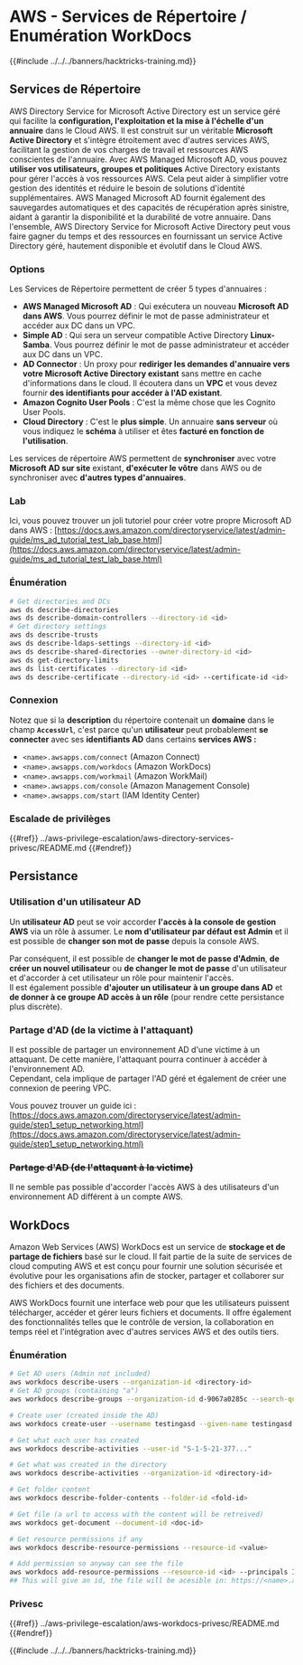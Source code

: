 # AWS - Services de Répertoire / Enumération WorkDocs

{{#include ../../../banners/hacktricks-training.md}}

## Services de Répertoire

AWS Directory Service for Microsoft Active Directory est un service géré qui facilite la **configuration, l'exploitation et la mise à l'échelle d'un annuaire** dans le Cloud AWS. Il est construit sur un véritable **Microsoft Active Directory** et s'intègre étroitement avec d'autres services AWS, facilitant la gestion de vos charges de travail et ressources AWS conscientes de l'annuaire. Avec AWS Managed Microsoft AD, vous pouvez **utiliser vos utilisateurs, groupes et politiques** Active Directory existants pour gérer l'accès à vos ressources AWS. Cela peut aider à simplifier votre gestion des identités et réduire le besoin de solutions d'identité supplémentaires. AWS Managed Microsoft AD fournit également des sauvegardes automatiques et des capacités de récupération après sinistre, aidant à garantir la disponibilité et la durabilité de votre annuaire. Dans l'ensemble, AWS Directory Service for Microsoft Active Directory peut vous faire gagner du temps et des ressources en fournissant un service Active Directory géré, hautement disponible et évolutif dans le Cloud AWS.

### Options

Les Services de Répertoire permettent de créer 5 types d'annuaires :

- **AWS Managed Microsoft AD** : Qui exécutera un nouveau **Microsoft AD dans AWS**. Vous pourrez définir le mot de passe administrateur et accéder aux DC dans un VPC.
- **Simple AD** : Qui sera un serveur compatible Active Directory **Linux-Samba**. Vous pourrez définir le mot de passe administrateur et accéder aux DC dans un VPC.
- **AD Connector** : Un proxy pour **rediriger les demandes d'annuaire vers votre Microsoft Active Directory existant** sans mettre en cache d'informations dans le cloud. Il écoutera dans un **VPC** et vous devez fournir **des identifiants pour accéder à l'AD existant**.
- **Amazon Cognito User Pools** : C'est la même chose que les Cognito User Pools.
- **Cloud Directory** : C'est le **plus simple**. Un annuaire **sans serveur** où vous indiquez le **schéma** à utiliser et êtes **facturé en fonction de l'utilisation**.

Les services de répertoire AWS permettent de **synchroniser** avec votre **Microsoft AD sur site** existant, **d'exécuter le vôtre** dans AWS ou de synchroniser avec **d'autres types d'annuaires**.

### Lab

Ici, vous pouvez trouver un joli tutoriel pour créer votre propre Microsoft AD dans AWS : [https://docs.aws.amazon.com/directoryservice/latest/admin-guide/ms_ad_tutorial_test_lab_base.html](https://docs.aws.amazon.com/directoryservice/latest/admin-guide/ms_ad_tutorial_test_lab_base.html)

### Énumération
```bash
# Get directories and DCs
aws ds describe-directories
aws ds describe-domain-controllers --directory-id <id>
# Get directory settings
aws ds describe-trusts
aws ds describe-ldaps-settings --directory-id <id>
aws ds describe-shared-directories --owner-directory-id <id>
aws ds get-directory-limits
aws ds list-certificates --directory-id <id>
aws ds describe-certificate --directory-id <id> --certificate-id <id>
```
### Connexion

Notez que si la **description** du répertoire contenait un **domaine** dans le champ **`AccessUrl`**, c'est parce qu'un **utilisateur** peut probablement **se connecter** avec ses **identifiants AD** dans certains **services AWS :**

- `<name>.awsapps.com/connect` (Amazon Connect)
- `<name>.awsapps.com/workdocs` (Amazon WorkDocs)
- `<name>.awsapps.com/workmail` (Amazon WorkMail)
- `<name>.awsapps.com/console` (Amazon Management Console)
- `<name>.awsapps.com/start` (IAM Identity Center)

### Escalade de privilèges

{{#ref}}
../aws-privilege-escalation/aws-directory-services-privesc/README.md
{{#endref}}

## Persistance

### Utilisation d'un utilisateur AD

Un **utilisateur AD** peut se voir accorder **l'accès à la console de gestion AWS** via un rôle à assumer. Le **nom d'utilisateur par défaut est Admin** et il est possible de **changer son mot de passe** depuis la console AWS.

Par conséquent, il est possible de **changer le mot de passe d'Admin**, **de créer un nouvel utilisateur** ou **de changer le mot de passe** d'un utilisateur et d'accorder à cet utilisateur un rôle pour maintenir l'accès.\
Il est également possible **d'ajouter un utilisateur à un groupe dans AD** et **de donner à ce groupe AD accès à un rôle** (pour rendre cette persistance plus discrète).

### Partage d'AD (de la victime à l'attaquant)

Il est possible de partager un environnement AD d'une victime à un attaquant. De cette manière, l'attaquant pourra continuer à accéder à l'environnement AD.\
Cependant, cela implique de partager l'AD géré et également de créer une connexion de peering VPC.

Vous pouvez trouver un guide ici : [https://docs.aws.amazon.com/directoryservice/latest/admin-guide/step1_setup_networking.html](https://docs.aws.amazon.com/directoryservice/latest/admin-guide/step1_setup_networking.html)

### ~~Partage d'AD (de l'attaquant à la victime)~~

Il ne semble pas possible d'accorder l'accès AWS à des utilisateurs d'un environnement AD différent à un compte AWS.

## WorkDocs

Amazon Web Services (AWS) WorkDocs est un service de **stockage et de partage de fichiers** basé sur le cloud. Il fait partie de la suite de services de cloud computing AWS et est conçu pour fournir une solution sécurisée et évolutive pour les organisations afin de stocker, partager et collaborer sur des fichiers et des documents.

AWS WorkDocs fournit une interface web pour que les utilisateurs puissent télécharger, accéder et gérer leurs fichiers et documents. Il offre également des fonctionnalités telles que le contrôle de version, la collaboration en temps réel et l'intégration avec d'autres services AWS et des outils tiers.

### Énumération
```bash
# Get AD users (Admin not included)
aws workdocs describe-users --organization-id <directory-id>
# Get AD groups (containing "a")
aws workdocs describe-groups --organization-id d-9067a0285c --search-query a

# Create user (created inside the AD)
aws workdocs create-user --username testingasd --given-name testingasd --surname testingasd --password <password> --email-address name@directory.domain --organization-id <directory-id>

# Get what each user has created
aws workdocs describe-activities --user-id "S-1-5-21-377..."

# Get what was created in the directory
aws workdocs describe-activities --organization-id <directory-id>

# Get folder content
aws workdocs describe-folder-contents --folder-id <fold-id>

# Get file (a url to access with the content will be retreived)
aws workdocs get-document --document-id <doc-id>

# Get resource permissions if any
aws workdocs describe-resource-permissions --resource-id <value>

# Add permission so anyway can see the file
aws workdocs add-resource-permissions --resource-id <id> --principals Id=anonymous,Type=ANONYMOUS,Role=VIEWER
## This will give an id, the file will be acesible in: https://<name>.awsapps.com/workdocs/index.html#/share/document/<id>
```
### Privesc

{{#ref}}
../aws-privilege-escalation/aws-workdocs-privesc/README.md
{{#endref}}

{{#include ../../../banners/hacktricks-training.md}}
